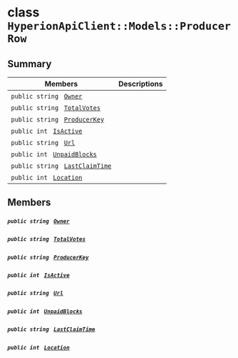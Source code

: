 # class `HyperionApiClient::Models::ProducerRow` 

## Summary

 Members                                | Descriptions                                
----------------------------------------|---------------------------------------------
`public string ` [`Owner`](#class_hyperion_api_client_1_1_models_1_1_producer_row_1a2bb39ac02455d05833c5f88b6ddc87ee) | 
`public string ` [`TotalVotes`](#class_hyperion_api_client_1_1_models_1_1_producer_row_1a987e3c73846e29a1ba2e2e4adc7a3bc0) | 
`public string ` [`ProducerKey`](#class_hyperion_api_client_1_1_models_1_1_producer_row_1a4c83a859c2a53f689333f5073cdac879) | 
`public int ` [`IsActive`](#class_hyperion_api_client_1_1_models_1_1_producer_row_1aaf4ace0ce389b469c37895f3d9b6da8d) | 
`public string ` [`Url`](#class_hyperion_api_client_1_1_models_1_1_producer_row_1a9619cd3b7a409d3733877feef572732d) | 
`public int ` [`UnpaidBlocks`](#class_hyperion_api_client_1_1_models_1_1_producer_row_1a77d08f4e1e4d81aaa1de8364e66ee61d) | 
`public string ` [`LastClaimTime`](#class_hyperion_api_client_1_1_models_1_1_producer_row_1a60d6eef99c687a3c590f53d39405a85d) | 
`public int ` [`Location`](#class_hyperion_api_client_1_1_models_1_1_producer_row_1a7a3a062401c26635f0a0b3016e7319c1) | 

## Members

##### `public string ` [`Owner`](#class_hyperion_api_client_1_1_models_1_1_producer_row_1a2bb39ac02455d05833c5f88b6ddc87ee) 

##### `public string ` [`TotalVotes`](#class_hyperion_api_client_1_1_models_1_1_producer_row_1a987e3c73846e29a1ba2e2e4adc7a3bc0) 

##### `public string ` [`ProducerKey`](#class_hyperion_api_client_1_1_models_1_1_producer_row_1a4c83a859c2a53f689333f5073cdac879) 

##### `public int ` [`IsActive`](#class_hyperion_api_client_1_1_models_1_1_producer_row_1aaf4ace0ce389b469c37895f3d9b6da8d) 

##### `public string ` [`Url`](#class_hyperion_api_client_1_1_models_1_1_producer_row_1a9619cd3b7a409d3733877feef572732d) 

##### `public int ` [`UnpaidBlocks`](#class_hyperion_api_client_1_1_models_1_1_producer_row_1a77d08f4e1e4d81aaa1de8364e66ee61d) 

##### `public string ` [`LastClaimTime`](#class_hyperion_api_client_1_1_models_1_1_producer_row_1a60d6eef99c687a3c590f53d39405a85d) 

##### `public int ` [`Location`](#class_hyperion_api_client_1_1_models_1_1_producer_row_1a7a3a062401c26635f0a0b3016e7319c1) 

